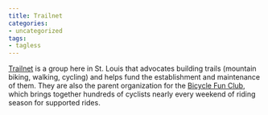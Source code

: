 ```yaml
---
title: Trailnet
categories:
- uncategorized
tags:
- tagless
---
```


[Trailnet][1] is a group here in St. Louis that advocates building trails (mountain biking, walking, cycling) and helps fund the establishment and maintenance of them.  They are also the parent organization for the [Bicycle Fun Club][2], which brings together hundreds of cyclists nearly every weekend of riding season for supported rides.

   [1]: http://www.trailnet.org/
   [2]: http://www.bicyclefunclub.org/

